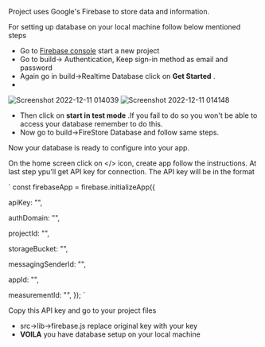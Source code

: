 
Project uses Google's Firebase to store data and information.

For setting up database on your local machine follow below mentioned steps

- Go to [Firebase console](https://console.firebase.google.com/u/0/?utm_source=firebase.google.com&utm_medium=referral) start a new project
- Go to build-> Authentication, Keep sign-in method as email and password
- Again go in build->Realtime Database click on **Get Started** . 
- 
![Screenshot 2022-12-11 014039](https://user-images.githubusercontent.com/91470808/206876160-5bdd2718-2460-4d3a-9238-cd29ec25a9ea.png)
![Screenshot 2022-12-11 014148](https://user-images.githubusercontent.com/91470808/206876162-c44b93e1-8b68-46d2-98b7-97cf4ed90357.png)

- Then click on **start in test mode** .If you fail to do so you won't be able to access your database remember to do this.
- Now go to build->FireStore Database and follow same steps.

Now your database is ready to configure into your app.

On the home screen click on </> icon, create app follow the instructions.
At last step ypu'll get API key for connection. 
The API key will be in the format

`
const firebaseApp = firebase.initializeApp({

  apiKey: "",
  
  authDomain: "",
  
  projectId: "",
  
  storageBucket: "",
  
  messagingSenderId: "",
  
  appId: "",
  
  measurementId: "",
});
`

Copy this API key and go to your project files

- src->lib->firebase.js replace original key with your key
- **VOILA** you have database setup on your local machine
